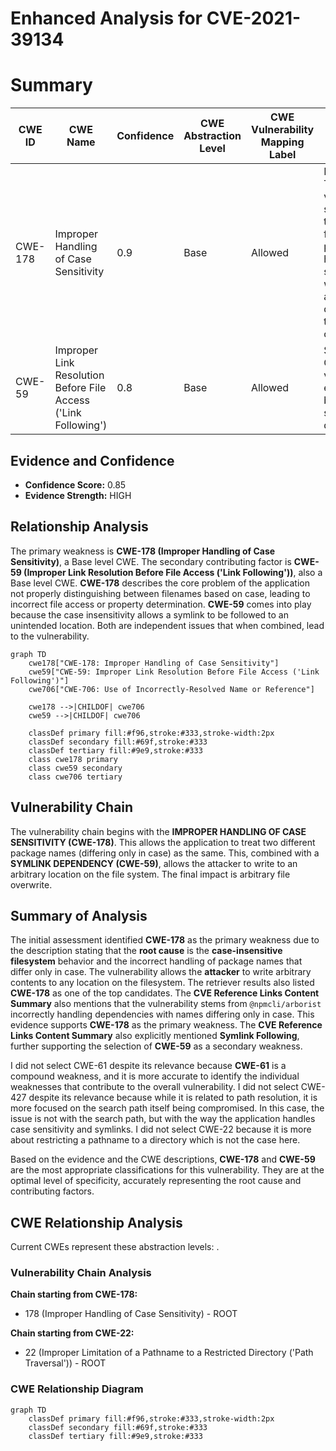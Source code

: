 # Enhanced Analysis for CVE-2021-39134

# Summary
| CWE ID | CWE Name | Confidence | CWE Abstraction Level | CWE Vulnerability Mapping Label | CWE-Vulnerability Mapping Notes |
|---|---|---|---|---|---|
| CWE-178 | Improper Handling of Case Sensitivity | 0.9 | Base | Allowed | Primary CWE. The vulnerability stems from the product's failure to properly handle case sensitivity when accessing or determining the properties of a resource. |
| CWE-59 | Improper Link Resolution Before File Access ('Link Following') | 0.8 | Base | Allowed | Secondary CWE. The vulnerability is exacerbated by the use of symlink dependencies. |

## Evidence and Confidence

*   **Confidence Score:** 0.85
*   **Evidence Strength:** HIGH

## Relationship Analysis
The primary weakness is **CWE-178 (Improper Handling of Case Sensitivity)**, a Base level CWE. The secondary contributing factor is **CWE-59 (Improper Link Resolution Before File Access ('Link Following'))**, also a Base level CWE. **CWE-178** describes the core problem of the application not properly distinguishing between filenames based on case, leading to incorrect file access or property determination. **CWE-59** comes into play because the case insensitivity allows a symlink to be followed to an unintended location. Both are independent issues that when combined, lead to the vulnerability.
```mermaid
graph TD
    cwe178["CWE-178: Improper Handling of Case Sensitivity"]
    cwe59["CWE-59: Improper Link Resolution Before File Access ('Link Following')"]
    cwe706["CWE-706: Use of Incorrectly-Resolved Name or Reference"]
    
    cwe178 -->|CHILDOF| cwe706
    cwe59 -->|CHILDOF| cwe706
    
    classDef primary fill:#f96,stroke:#333,stroke-width:2px
    classDef secondary fill:#69f,stroke:#333
    classDef tertiary fill:#9e9,stroke:#333
    class cwe178 primary
    class cwe59 secondary
    class cwe706 tertiary
```

## Vulnerability Chain
The vulnerability chain begins with the **IMPROPER HANDLING OF CASE SENSITIVITY (CWE-178)**. This allows the application to treat two different package names (differing only in case) as the same. This, combined with a **SYMLINK DEPENDENCY (CWE-59)**, allows the attacker to write to an arbitrary location on the file system. The final impact is arbitrary file overwrite.

## Summary of Analysis
The initial assessment identified **CWE-178** as the primary weakness due to the description stating that the **root cause** is the **case-insensitive filesystem** behavior and the incorrect handling of package names that differ only in case. The vulnerability allows the **attacker** to write arbitrary contents to any location on the filesystem. The retriever results also listed **CWE-178** as one of the top candidates. The **CVE Reference Links Content Summary** also mentions that the vulnerability stems from `@npmcli/arborist` incorrectly handling dependencies with names differing only in case. This evidence supports **CWE-178** as the primary weakness. The **CVE Reference Links Content Summary** also explicitly mentioned **Symlink Following**, further supporting the selection of **CWE-59** as a secondary weakness.

I did not select CWE-61 despite its relevance because **CWE-61** is a compound weakness, and it is more accurate to identify the individual weaknesses that contribute to the overall vulnerability.
I did not select CWE-427 despite its relevance because while it is related to path resolution, it is more focused on the search path itself being compromised. In this case, the issue is not with the search path, but with the way the application handles case sensitivity and symlinks.
I did not select CWE-22 because it is more about restricting a pathname to a directory which is not the case here.

Based on the evidence and the CWE descriptions, **CWE-178** and **CWE-59** are the most appropriate classifications for this vulnerability. They are at the optimal level of specificity, accurately representing the root cause and contributing factors.


## CWE Relationship Analysis

Current CWEs represent these abstraction levels: .


### Vulnerability Chain Analysis

**Chain starting from CWE-178:**
- 178 (Improper Handling of Case Sensitivity) - ROOT


**Chain starting from CWE-22:**
- 22 (Improper Limitation of a Pathname to a Restricted Directory ('Path Traversal')) - ROOT



### CWE Relationship Diagram

```mermaid
graph TD
    classDef primary fill:#f96,stroke:#333,stroke-width:2px
    classDef secondary fill:#69f,stroke:#333
    classDef tertiary fill:#9e9,stroke:#333
```